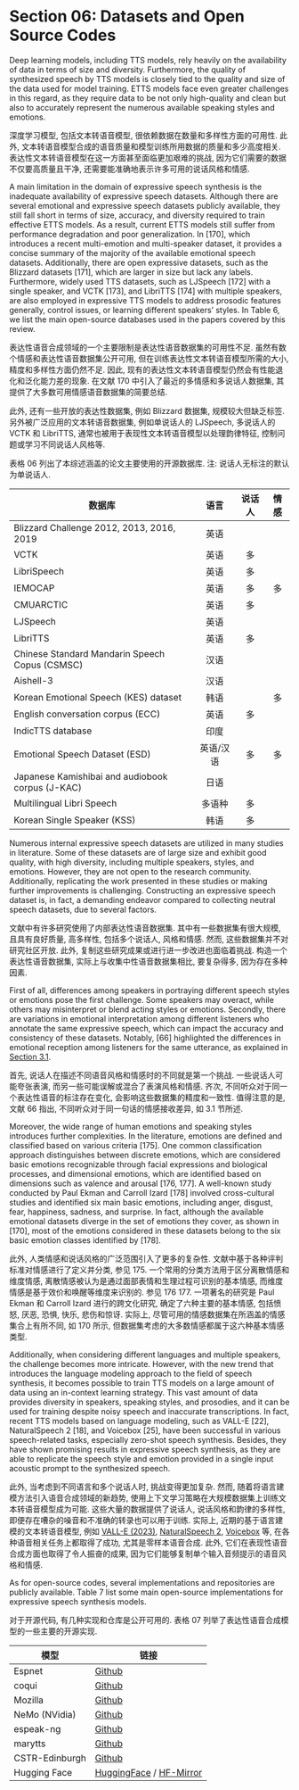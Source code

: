 # Section 06: Datasets and Open Source Codes

Deep learning models, including TTS models, rely heavily on the availability of data in terms of size and diversity.
Furthermore, the quality of synthesized speech by TTS models is closely tied to the quality and size of the data used for model training.
ETTS models face even greater challenges in this regard, as they require data to be not only high-quality and clean but also to accurately represent the numerous available speaking styles and emotions.

深度学习模型, 包括文本转语音模型, 很依赖数据在数量和多样性方面的可用性.
此外, 文本转语音模型合成的语音质量和模型训练所用数据的质量和多少高度相关.
表达性文本转语音模型在这一方面甚至面临更加艰难的挑战, 因为它们需要的数据不仅要高质量且干净, 还需要能准确地表示许多可用的说话风格和情感.

A main limitation in the domain of expressive speech synthesis is the inadequate availability of expressive speech datasets.
Although there are several emotional and expressive speech datasets publicly available, they still fall short in terms of size, accuracy, and diversity required to train effective ETTS models.
As a result, current ETTS models still suffer from performance degradation and poor generalization.
In [170], which introduces a recent multi-emotion and multi-speaker dataset, it provides a concise summary of the majority of the available emotional speech datasets.
Additionally, there are open expressive datasets, such as the Blizzard datasets [171], which are larger in size but lack any labels.
Furthermore, widely used TTS datasets, such as LJSpeech [172] with a single speaker, and VCTK [173], and LibriTTS [174] with multiple speakers, are also employed in expressive TTS models to address prosodic features generally, control issues, or learning different speakers’ styles.
In Table 6, we list the main open-source databases used in the papers covered by this review.

表达性语音合成领域的一个主要限制是表达性语音数据集的可用性不足.
虽然有数个情感和表达性语音数据集公开可用, 但在训练表达性文本转语音模型所需的大小, 精度和多样性方面仍然不足.
因此, 现有的表达性文本转语音模型仍然会有性能退化和泛化能力差的现象.
在文献 170 中引入了最近的多情感和多说话人数据集, 其提供了大多数可用情感语音数据集的简要总结.

此外, 还有一些开放的表达性数据集, 例如 Blizzard 数据集, 规模较大但缺乏标签.
另外被广泛应用的文本转语音数据集, 例如单说话人的 LJSpeech, 多说话人的 VCTK 和 LibriTTS, 通常也被用于表现性文本转语音模型以处理韵律特征, 控制问题或学习不同说话人风格等.

表格 06 列出了本综述涵盖的论文主要使用的开源数据库.
注: 说话人无标注的默认为单说话人.

<!-- #TODO add files links -->

|数据库|语言|说话人|情感|
|---|:-:|:-:|:-:|
|Blizzard Challenge 2012, 2013, 2016, 2019| 英语 |  | |
|VCTK|英语|多||
|LibriSpeech|英语|多||
|IEMOCAP|英语|多|多|
|CMUARCTIC|英语|多||
|LJSpeech|英语|||
|LibriTTS|英语|多||
|Chinese Standard Mandarin Speech Copus (CSMSC) | 汉语|
|Aishell-3|汉语|
|Korean Emotional Speech (KES) dataset|韩语||多|
|English conversation corpus (ECC)|英语|多||
|IndicTTS database |印度|||
|Emotional Speech Dataset (ESD)|英语/汉语|多|多|
|Japanese Kamishibai and audiobook corpus (J-KAC)|日语|||
|Multilingual Libri Speech|多语种|多||
|Korean Single Speaker (KSS) | 韩语 |多||

Numerous internal expressive speech datasets are utilized in many studies in literature.
Some of these datasets are of large size and exhibit good quality, with high diversity, including multiple speakers, styles, and emotions.
However, they are not open to the research community.
Additionally, replicating the work presented in these studies or making further improvements is challenging.
Constructing an expressive speech dataset is, in fact, a demanding endeavor compared to collecting neutral speech datasets, due to several factors.

文献中有许多研究使用了内部表达性语音数据集.
其中有一些数据集有很大规模, 且具有良好质量, 高多样性, 包括多个说话人, 风格和情感.
然而, 这些数据集并不对研究社区开放.
此外, 复制这些研究成果或进行进一步改进也面临着挑战.
构造一个表达性语音数据集, 实际上与收集中性语音数据集相比, 要复杂得多, 因为存在多种因素.

First of all, differences among speakers in portraying different speech styles or emotions pose the first challenge.
Some speakers may overact, while others may misinterpret or blend acting styles or emotions.
Secondly, there are variations in emotional interpretation among different listeners who annotate the same expressive speech, which can impact the accuracy and consistency of these datasets.
Notably, [66] highlighted the differences in emotional reception among listeners for the same utterance, as explained in [Section 3.1]().

<!-- #TODO add links to sec3.1 -->

首先, 说话人在描述不同语音风格和情感时的不同就是第一个挑战.
一些说话人可能夸张表演, 而另一些可能误解或混合了表演风格和情感.
齐次, 不同听众对于同一个表达性语音的标注存在变化, 会影响这些数据集的精度和一致性.
值得注意的是, 文献 66 指出, 不同听众对于同一句话的情感接收差异, 如 3.1 节所述.

Moreover, the wide range of human emotions and speaking styles introduces further complexities.
In the literature, emotions are defined and classified based on various criteria [175].
One common classification approach distinguishes between discrete emotions, which are considered basic emotions recognizable through facial expressions and biological processes, and dimensional emotions, which are identified based on dimensions such as valence and arousal [176, 177].
A well-known study conducted by Paul Ekman and Carroll Izard [178] involved cross-cultural studies and identified six main basic emotions, including anger, disgust, fear, happiness, sadness, and surprise.
In fact, although the available emotional datasets diverge in the set of emotions they cover, as shown in [170], most of the emotions considered in these datasets belong to the six basic emotion classes identified by [178].

此外, 人类情感和说话风格的广泛范围引入了更多的复杂性.
文献中基于各种评判标准对情感进行了定义并分类, 参见 175.
一个常用的分类方法用于区分离散情感和维度情感, 离散情感被认为是通过面部表情和生理过程可识别的基本情感, 而维度情感是基于效价和唤醒等维度来识别的. 参见 176 177.
一项著名的研究是 Paul Ekman 和 Carroll Izard 进行的跨文化研究, 确定了六种主要的基本情感, 包括愤怒, 厌恶, 恐惧, 快乐, 悲伤和惊讶.
实际上, 尽管可用的情感数据集在所涵盖的情感集合上有所不同, 如 170 所示, 但数据集考虑的大多数情感都属于这六种基本情感类型.

Additionally, when considering different languages and multiple speakers, the challenge becomes more intricate.
However, with the new trend that introduces the language modeling approach to the field of speech synthesis, it becomes possible to train TTS models on a large amount of data using an in-context learning strategy.
This vast amount of data provides diversity in speakers, speaking styles, and prosodies, and it can be used for training despite noisy speech and inaccurate transcriptions.
In fact, recent TTS models based on language modeling, such as VALL-E [22], NaturalSpeech 2 [18], and Voicebox [25], have been successful in various speech-related tasks, especially zero-shot speech synthesis.
Besides, they have shown promising results in expressive speech synthesis, as they are able to replicate the speech style and emotion provided in a single input acoustic prompt to the synthesized speech.

此外, 当考虑到不同语言和多个说话人时, 挑战变得更加复杂.
然而, 随着将语言建模方法引入语音合成领域的新趋势, 使用上下文学习策略在大规模数据集上训练文本转语音模型成为可能.
这些大量的数据提供了说话人, 说话风格和韵律的多样性, 即便存在嘈杂的噪音和不准确的转录也可以用于训练.
实际上, 近期的基于语言建模的文本转语音模型, 例如 [VALL-E (2023)](../../Models/Speech_LLM/2023.01.05_VALL-E.md), [NaturalSpeech 2](../../Models/Diffusion/2023.04.18_NaturalSpeech2.md), [Voicebox](../../Models/_tmp/2023.06.23_VoiceBox.md) 等, 在各种语音相关任务上都取得了成功, 尤其是零样本语音合成.
此外, 它们在表现性语音合成方面也取得了令人振奋的成果, 因为它们能够复制单个输入音频提示的语音风格和情感.

As for open-source codes, several implementations and repositories are publicly available.
Table 7 list some main open-source implementations for expressive speech synthesis models.

对于开源代码, 有几种实现和仓库是公开可用的.
表格 07 列举了表达性语音合成模型的一些主要的开源实现.


|模型|链接|
|---|---|
|Espnet| [Github](https://github.com/espnet/espnet)|
|coqui| [Github](https://github.com/coqui-ai)|
|Mozilla| [Github](https://github.com/mozilla)|
|NeMo (NVidia)| [Github](https://github.com/NVIDIA/NeMo)|
|espeak-ng| [Github](https://github.com/espeak-ng/espeak-ng)|
|marytts| [Github](https://github.com/marytts/)|
|CSTR-Edinburgh| [Github](https://github.com/CSTR-Edinburgh)|
|Hugging Face| [HuggingFace](https://huggingface.co/docs/transformers/main/en/tasks/text-to-speech) / [HF-Mirror](https://hf-mirror.com/docs/transformers/main/en/tasks/text-to-speech)|